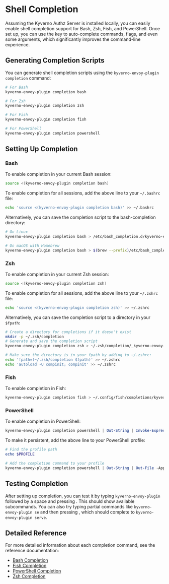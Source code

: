 # Shell Completion

Assuming the Kyverno Authz Server is installed locally, you can easily enable shell completion support for Bash, Zsh, Fish, and PowerShell. Once set up, you can use the <Tab> key to auto-complete commands, flags, and even some arguments, which significantly improves the command-line experience.

## Generating Completion Scripts

You can generate shell completion scripts using the `kyverno-envoy-plugin completion` command:

```bash
# For Bash
kyverno-envoy-plugin completion bash

# For Zsh
kyverno-envoy-plugin completion zsh

# For Fish
kyverno-envoy-plugin completion fish

# For PowerShell
kyverno-envoy-plugin completion powershell
```

## Setting Up Completion

### Bash

To enable completion in your current Bash session:

```bash
source <(kyverno-envoy-plugin completion bash)
```

To enable completion for all sessions, add the above line to your `~/.bashrc` file:

```bash
echo 'source <(kyverno-envoy-plugin completion bash)' >> ~/.bashrc
```

Alternatively, you can save the completion script to the bash-completion directory:

```bash
# On Linux
kyverno-envoy-plugin completion bash > /etc/bash_completion.d/kyverno-envoy-plugin

# On macOS with Homebrew
kyverno-envoy-plugin completion bash > $(brew --prefix)/etc/bash_completion.d/kyverno-envoy-plugin
```

### Zsh

To enable completion in your current Zsh session:

```bash
source <(kyverno-envoy-plugin completion zsh)
```

To enable completion for all sessions, add the above line to your `~/.zshrc` file:

```bash
echo 'source <(kyverno-envoy-plugin completion zsh)' >> ~/.zshrc
```

Alternatively, you can save the completion script to a directory in your `$fpath`:

```bash
# Create a directory for completions if it doesn't exist
mkdir -p ~/.zsh/completion
# Generate and save the completion script
kyverno-envoy-plugin completion zsh > ~/.zsh/completion/_kyverno-envoy-plugin

# Make sure the directory is in your fpath by adding to ~/.zshrc:
echo 'fpath=(~/.zsh/completion $fpath)' >> ~/.zshrc
echo 'autoload -U compinit; compinit' >> ~/.zshrc
```

### Fish

To enable completion in Fish:

```bash
kyverno-envoy-plugin completion fish > ~/.config/fish/completions/kyverno-envoy-plugin.fish
```

### PowerShell

To enable completion in PowerShell:

```powershell
kyverno-envoy-plugin completion powershell | Out-String | Invoke-Expression
```

To make it persistent, add the above line to your PowerShell profile:

```powershell
# Find the profile path
echo $PROFILE

# Add the completion command to your profile
kyverno-envoy-plugin completion powershell | Out-String | Out-File -Append $PROFILE
```

## Testing Completion

After setting up completion, you can test it by typing `kyverno-envoy-plugin` followed by a space and pressing <Tab>. This should show available subcommands. You can also try typing partial commands like `kyverno-envoy-plugin se` and then pressing <Tab>, which should complete to `kyverno-envoy-plugin serve`.

## Detailed Reference

For more detailed information about each completion command, see the reference documentation:

- [Bash Completion](../reference/commands/kyverno-envoy-plugin_completion_bash.md)
- [Fish Completion](../reference/commands/kyverno-envoy-plugin_completion_fish.md)
- [PowerShell Completion](../reference/commands/kyverno-envoy-plugin_completion_powershell.md)
- [Zsh Completion](../reference/commands/kyverno-envoy-plugin_completion_zsh.md)
